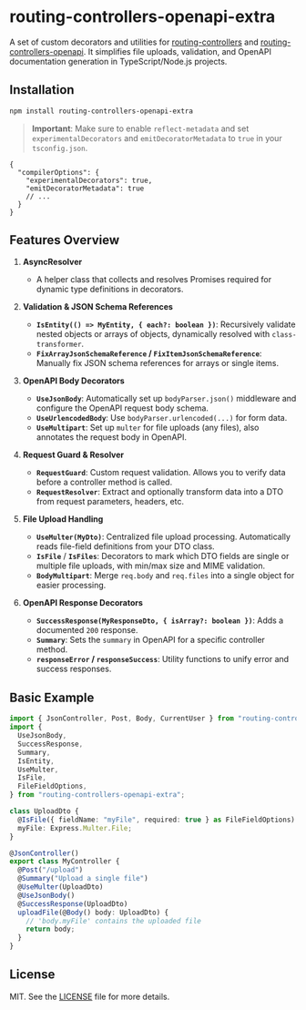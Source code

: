 # routing-controllers-openapi-extra

A set of custom decorators and utilities for [routing-controllers](https://github.com/typestack/routing-controllers) and [routing-controllers-openapi](https://github.com/epiphone/routing-controllers-openapi). It simplifies file uploads, validation, and OpenAPI documentation generation in TypeScript/Node.js projects.

## Installation

```bash
npm install routing-controllers-openapi-extra
```

> **Important**: Make sure to enable `reflect-metadata` and set `experimentalDecorators` and `emitDecoratorMetadata` to `true` in your `tsconfig.json`.

```jsonc
{
  "compilerOptions": {
    "experimentalDecorators": true,
    "emitDecoratorMetadata": true
    // ...
  }
}
```

## Features Overview

1. **AsyncResolver**

   - A helper class that collects and resolves Promises required for dynamic type definitions in decorators.

2. **Validation & JSON Schema References**

   - **`IsEntity(() => MyEntity, { each?: boolean })`**: Recursively validate nested objects or arrays of objects, dynamically resolved with `class-transformer`.
   - **`FixArrayJsonSchemaReference` / `FixItemJsonSchemaReference`**: Manually fix JSON schema references for arrays or single items.

3. **OpenAPI Body Decorators**

   - **`UseJsonBody`**: Automatically set up `bodyParser.json()` middleware and configure the OpenAPI request body schema.
   - **`UseUrlencodedBody`**: Use `bodyParser.urlencoded(...)` for form data.
   - **`UseMultipart`**: Set up `multer` for file uploads (any files), also annotates the request body in OpenAPI.

4. **Request Guard & Resolver**

   - **`RequestGuard`**: Custom request validation. Allows you to verify data before a controller method is called.
   - **`RequestResolver`**: Extract and optionally transform data into a DTO from request parameters, headers, etc.

5. **File Upload Handling**

   - **`UseMulter(MyDto)`**: Centralized file upload processing. Automatically reads file-field definitions from your DTO class.
   - **`IsFile`** / **`IsFiles`**: Decorators to mark which DTO fields are single or multiple file uploads, with min/max size and MIME validation.
   - **`BodyMultipart`**: Merge `req.body` and `req.files` into a single object for easier processing.

6. **OpenAPI Response Decorators**
   - **`SuccessResponse(MyResponseDto, { isArray?: boolean })`**: Adds a documented `200` response.
   - **`Summary`**: Sets the `summary` in OpenAPI for a specific controller method.
   - **`responseError` / `responseSuccess`**: Utility functions to unify error and success responses.

## Basic Example

```ts
import { JsonController, Post, Body, CurrentUser } from "routing-controllers";
import {
  UseJsonBody,
  SuccessResponse,
  Summary,
  IsEntity,
  UseMulter,
  IsFile,
  FileFieldOptions,
} from "routing-controllers-openapi-extra";

class UploadDto {
  @IsFile({ fieldName: "myFile", required: true } as FileFieldOptions)
  myFile: Express.Multer.File;
}

@JsonController()
export class MyController {
  @Post("/upload")
  @Summary("Upload a single file")
  @UseMulter(UploadDto)
  @UseJsonBody()
  @SuccessResponse(UploadDto)
  uploadFile(@Body() body: UploadDto) {
    // 'body.myFile' contains the uploaded file
    return body;
  }
}
```

## License

MIT. See the [LICENSE](./LICENSE) file for more details.
